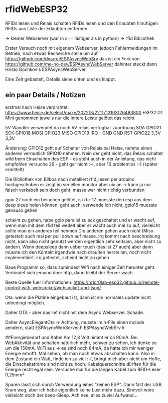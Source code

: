 # rfidWebESP32

RFIDs lesen und Relais schalten
RFIDs lesen und den Erlaubten hinufügen
RFIDs aus Liste der Erlaubten entfernen 

-> kleiner Webserver (war in c++ lästiger als in python)
-> rfid Bibliothek

Erster Versuch noch mit eigenem Webserver, jedoch Fehlermeldungen im Betrieb, nach etwas Recherche stelle um
auf https://github.com/dvarrel/ESPAsyncWebSrv das ist ein Fork von https://github.com/me-no-dev/ESPAsyncWebServer
dahinter steckt dann Hristo Gochkov's ESPAsyncWebServer

Eine Zeit gebastelt, Details siehe unten und es klappt.


## ein paar Details / Notizen
erstmal nach Heise verdrahtet:
https://www.heise.de/select/make/2022/3/2211713103126463800
ESP32 D1 Mini genommen jeweils nur die innere Leiste gelötet
das reicht


5V Wandler verwendet da noch 5V relais verfügbar
zuordnung
SDA 	GPIO21
SCK 	GPIO18
MOSI 	GPIO23
MISO 	GPIO19
IRQ 	-
GND 	GND
RST 	GPIO22
3,3V 	3,3V 

Änderung: GPIO12 geht auf Schalter von Relais bei Heise, nehme einen 
anderen vermutlich GPIO10 nehmen. Nein der geht nicht, das Relais 
schaltet wild beim Einschalten des ESP - es steht auch in der Anleitung, das nicht 
empfohlen
versuche 26 - geht gar nicht :-(, aber 16 problemlos :-) (später ermittelt)

Die Bibliothek von Bilboa nach installiert rfid_lesen per arduino hochgeschoben
er zeigt im seriellen monitor aber nix an
-> kann ja nur falsch verkabelt sein doch geht, masse war nicht richtig verbunden


gpio 27 noch ein beinchen gelötet, ist rtc-17 muesste den esp aus dem deep sleep 
holen können, geht auch, verwende ich nicht, gpio15 muesste genauso gehen  

scheint zu gehen, habe gpio parallel zu sck geschaltet und er wacht auf, wenn man 
mit dem rfid teil wedelt aber er wacht auch mal so auf, vielleicht sollte man 
ein anderes teil nehmen 
Die anderen gehen auch nicht (Miso getestet) auch mal per pull down auf masse.
irq kommt nach beschreibung nicht, kann also nicht genutzt werden 
eigentlich sehr seltsam, aber nicht zu ändern. Wenn deepsleep dann ueber touch (das ist 27 auch)
aber dann müsste ich den Kontakt irgendwie nach draußen herstellen, noch nicht implementiert.
irq getestet, scheint nicht zu gehen 

Baue Programm so, dass zumindest Wifi nach einiger Zeit herunter geht. 
Verbindet sich jemand über http, dann bleibt der Server wach 

Beste Quelle fuer Informationen: https://m1cr0lab-esp32.github.io/remote-control-with-websocket/websocket-and-json/


Ota: wenn die Platine eingebaut ist, dann ist ein normales update nicht unbedingt möglich. 

Daher OTA - aber das lief nicht mit dem Async Webserver. Schade. 

Daher AsyncElegantOta -> Achtung, musste im h-File einen include aendern, statt ESPAsyncWebServer.h ESPAsyncWebSrv.h

##Energiebedarf und Kabel
Am 12,8 Volt nimmt er ca 90mA. Bei WebAktivität und schalten natürlich mehr, schwer zu sehen, ich denke so um die 150mA.
WiFi aus -> es sind noch 84mA, da hatte ich mir weniger Energie erhofft. Mal sehen, ob man noch etwas abschalten kann.
Also in dem Zustand ein Watt, finde ich zu viel :-(, bringt mich aber nicht um 
Hoffe, die Einschaltströme sind nicht zu hoch.
Kabelquerschnitte dürften für die Energie recht egal sein. Versuche mal für die langen Kabel zum RFID-Leser 0,25mm²

Sparen lässt sich durch Verwendung eines "reinen ESP". Dann fällt der USB Kram weg, aber ich habe eigentlich keine
Lust mehr dazu. Sinnvoll wäre vielleicht doch der deep-Sleep. Ach nee, alles zuviel Aufwand...



